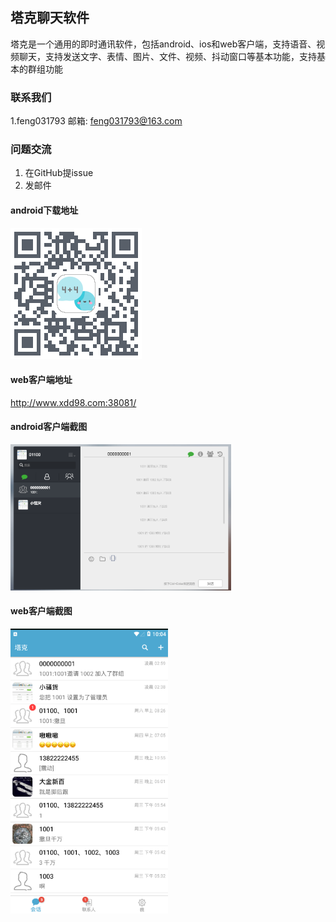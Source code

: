 ## 塔克聊天软件

塔克是一个通用的即时通讯软件，包括android、ios和web客户端，支持语音、视频聊天，支持发送文字、表情、图片、文件、视频、抖动窗口等基本功能，支持基本的群组功能

### 联系我们

1.feng031793  邮箱: feng031793@163.com 

### 问题交流
1. 在GitHub提issue
2. 发邮件

#### android下载地址

![塔克](https://github.com/feng031793/crest/blob/master/android.png)

#### web客户端地址

http://www.xdd98.com:38081/


#### android客户端截图

<img src="https://github.com/feng031793/crest/blob/master/web.PNG" width = 70% height = 50% />

#### web客户端截图
<img src="https://github.com/feng031793/crest/blob/master/1.PNG" width = 50% height = 50% />



